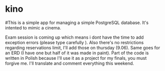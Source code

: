 # kino
#This is a simple app for managing a simple PostgreSQL database.
It's intented to mimic a cinema.

Exam session is coming up which means i dont have the time to add exception errors (please type carefully ). Also there's no restrictions regarding reservations limit, I'll add those on thursday (9.06). Same goes for an ERD (I have one but half of it was made in paint). 
Part of the code is written in Polish because I'll use it as a project for my finals, you must forgive me. I'll translate and comment everything this weekend.
